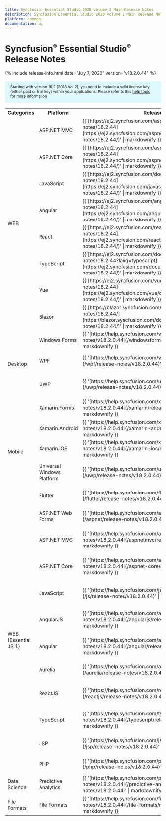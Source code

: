 ```yaml
---
title: Syncfusion Essential Studio 2020 volume 2 Main Release Notes  
description: Syncfusion Essential Studio 2020 volume 2 Main Release Notes  
platform: common
documentation: ug
---
```


# Syncfusion<sup style="font-size:70%">&reg;</sup> Essential Studio<sup style="font-size:70%">&reg;</sup>  Release Notes  

{% include release-info.html date="July 7, 2020"   version="v18.2.0.44" %} 

<style>
#license {
    font-size: .88em!important;
margin-top: 1.5em;     margin-bottom: 1.5em;
    background-color: #def8ff;
    padding: 10px 17px 14px;
}
</style>

<div id="license">
Starting with version 16.2 (2018 Vol 2), you need to include a valid license key (either paid or trial key) within your applications. 
Please refer to this <a href="/common/essential-studio/licensing/license-key">help topic</a> for more information 
</div>



<table>
<tr>
<th>
Categories</th><th>
Platform</th><th>
Release Notes</th><th>
Read Me</th></tr>
<tr>
<td rowspan="8">
WEB 
</td>
<td>
ASP.NET MVC
</td>
<td>{{'[https://ej2.syncfusion.com/aspnetmvc/documentation/release-notes/18.2.44](https://ej2.syncfusion.com/aspnetmvc/documentation/release-notes/18.2.44/)' | markdownify }}
</td>
<td>{{'[http://files2.syncfusion.com/Installs/v18.2.0.44/ReadMe/web/ASPMVC.html](http://files2.syncfusion.com/Installs/v18.2.0.44/ReadMe/web/ASPMVC.html)' | markdownify }}
</td>
</tr>
<tr>
<td>
ASP.NET Core	
</td>
<td>{{'[https://ej2.syncfusion.com/aspnetcore/documentation/release-notes/18.2.44](https://ej2.syncfusion.com/aspnetcore/documentation/release-notes/18.2.44/)' | markdownify }}
</td>
<td>{{'[http://files2.syncfusion.com/Installs/v18.2.0.44/ReadMe/web/ASPNETCORE.html](http://files2.syncfusion.com/Installs/v18.2.0.44/ReadMe/web/ASPNETCORE.html)' | markdownify }}
</td>
</tr>
<tr>
<td>
JavaScript
</td>
<td>{{'[https://ej2.syncfusion.com/documentation/release-notes/18.2.44](https://ej2.syncfusion.com/javascript/documentation/release-notes/18.2.44/)' | markdownify }}
</td>
<td>{{'[http://files2.syncfusion.com/Installs/v18.2.0.44/ReadMe/web/JavaScript.html](http://files2.syncfusion.com/Installs/v18.2.0.44/ReadMe/web/JavaScript.html)' | markdownify }}
</td>
</tr>
<tr>
<td>
Angular
</td>
<td>{{'[https://ej2.syncfusion.com/angular/documentation/release-notes/18.2.44](https://ej2.syncfusion.com/angular/documentation/release-notes/18.2.44/)' | markdownify }}
</td>
<td>{{'[http://files2.syncfusion.com/Installs/v18.2.0.44/ReadMe/web/Angular.html](http://files2.syncfusion.com/Installs/v18.2.0.44/ReadMe/web/Angular.html)' | markdownify }}
</td>
</tr>
<tr>
<td>
React
</td>
<td>{{'[https://ej2.syncfusion.com/react/documentation/release-notes/18.2.44](https://ej2.syncfusion.com/react/documentation/release-notes/18.2.44/)' | markdownify }}
</td>
<td>{{'[http://files2.syncfusion.com/Installs/v18.2.0.44/ReadMe/web/React.html](http://files2.syncfusion.com/Installs/v18.2.0.44/ReadMe/web/React.html)' | markdownify }}
</td>
</tr>
<tr>
<td>
TypeScript
</td>
<td>{{'[https://ej2.syncfusion.com/documentation/release-notes/18.2.44?lang=typescript](https://ej2.syncfusion.com/documentation/release-notes/18.2.44/)' | markdownify }}
</td>
<td>{{'[http://files2.syncfusion.com/Installs/v18.2.0.44/ReadMe/web/TypeScript.html](http://files2.syncfusion.com/Installs/v18.2.0.44/ReadMe/web/TypeScript.html)' | markdownify }}
</td>
</tr>
<tr>
<td>
Vue
</td>
<td>{{'[https://ej2.syncfusion.com/vue/documentation/release-notes/18.2.44](https://ej2.syncfusion.com/vue/documentation/release-notes/18.2.44/)' | markdownify }}
</td>
<td>{{'[http://files2.syncfusion.com/Installs/v18.2.0.44/ReadMe/web/Vue.html](http://files2.syncfusion.com/Installs/v18.2.0.44/ReadMe/web/Vue.html)' | markdownify }}
</td>
</tr>
<tr>
<td>
Blazor
</td>
<td>{{'[https://blazor.syncfusion.com/documentation/release-notes/18.2.44/](https://blazor.syncfusion.com/documentation/release-notes/18.2.44/)' | markdownify }}
</td>
<td>{{'[http://files2.syncfusion.com/Installs/v18.2.0.44/ReadMe/web/Blazor.html](http://files2.syncfusion.com/Installs/v18.2.0.44/ReadMe/web/Blazor.html)' | markdownify }}
</td>
</tr>
<tr>
<td rowspan="3">
Desktop
</td>
<td>
Windows Forms
</td>
<td>{{ '[https://help.syncfusion.com/windowsforms/release-notes/v18.2.0.44](/windowsforms/release-notes/v18.2.0.44)' | markdownify }}
</td>
<td>{{ '[http://files2.syncfusion.com/Installs/v18.2.0.44/ReadMe/WindowsForms.html](http://files2.syncfusion.com/Installs/v18.2.0.44/ReadMe/WindowsForms.html)' | markdownify }}
</td>
</tr>
<tr>
<td>
WPF
</td>
<td>{{ '[https://help.syncfusion.com/wpf/release-notes/v18.2.0.44](/wpf/release-notes/v18.2.0.44)' | markdownify }}
</td>
<td>{{ '[http://files2.syncfusion.com/Installs/v18.2.0.44/ReadMe/WPF.html](http://files2.syncfusion.com/Installs/v18.2.0.44/ReadMe/WPF.html)' | markdownify }}
</td>
</tr>
<tr>
<td>
UWP
</td>
<td>{{ '[https://help.syncfusion.com/uwp/release-notes/v18.2.0.44](/uwp/release-notes/v18.2.0.44)' | markdownify }}
</td>
<td>{{ '[http://files2.syncfusion.com/Installs/v18.2.0.44/ReadMe/UniversalWindows.html](http://files2.syncfusion.com/Installs/v18.2.0.44/ReadMe/UniversalWindows.html)' | markdownify }}
</td>
</tr>
<tr>
<td rowspan="5">
Mobile
</td>
<td>
Xamarin.Forms
</td>
<td>{{ '[https://help.syncfusion.com/xamarin/release-notes/v18.2.0.44](/xamarin/release-notes/v18.2.0.44)' | markdownify }}
</td>
<td>{{ '[http://files2.syncfusion.com/Installs/v18.2.0.44/ReadMe/Xamarin_Forms.html](http://files2.syncfusion.com/Installs/v18.2.0.44/ReadMe/Xamarin_Forms.html)' | markdownify }}
</td>
</tr>
<tr>
<td>
Xamarin.Android
</td>
<td>{{ '[https://help.syncfusion.com/xamarin-android/release-notes/v18.2.0.44](/xamarin-android/release-notes/v18.2.0.44)' | markdownify }}
</td>
<td>{{ '[http://files2.syncfusion.com/Installs/v18.2.0.44/ReadMe/Xamarin_Forms.html](http://files2.syncfusion.com/Installs/v18.2.0.44/ReadMe/Xamarin_Forms.html)' | markdownify }}
</td>
</tr>
<tr>
<td>
Xamarin.iOS
</td>
<td>{{ '[https://help.syncfusion.com/xamarin-ios/release-notes/v18.2.0.44](/xamarin-ios/release-notes/v18.2.0.44)' | markdownify }}
</td>
<td>{{ '[http://files2.syncfusion.com/Installs/v18.2.0.44/ReadMe/Xamarin_Forms.html](http://files2.syncfusion.com/Installs/v18.2.0.44/ReadMe/Xamarin_Forms.html)' | markdownify }}
</td>
</tr>
<tr>
<td>
Universal Windows Platform
</td>
<td>{{ '[https://help.syncfusion.com/uwp/release-notes/v18.2.0.44](/uwp/release-notes/v18.2.0.44)' | markdownify }}
</td>
<td>{{ '[http://files2.syncfusion.com/Installs/v18.2.0.44/ReadMe/UniversalWindows.html](http://files2.syncfusion.com/Installs/v18.2.0.44/ReadMe/UniversalWindows.html)' | markdownify }}
</td>
</tr>
<tr>
<td>
Flutter
</td>
<td>{{ '[https://help.syncfusion.com/flutter/release-notes/v18.2.0.44](/flutter/release-notes/v18.2.0.44)' | markdownify }}
</td>
<td>{{ '[http://files2.syncfusion.com/Installs/v18.2.0.44/ReadMe/Flutter.html](http://files2.syncfusion.com/Installs/v18.2.0.44/ReadMe/Flutter.html)' | markdownify }}
</td>
</tr>
<tr>
<td rowspan="11">
WEB (Essential JS 1)
</td>
<td>
ASP.NET Web Forms
</td>
<td>{{ '[https://help.syncfusion.com/aspnet/release-notes/v18.2.0.44](/aspnet/release-notes/v18.2.0.44)' | markdownify }}
</td>
<td>{{ '[http://files2.syncfusion.com/Installs/v18.2.0.44/ReadMe/essential-js1/ASP.html](http://files2.syncfusion.com/Installs/v18.2.0.44/ReadMe/essential-js1/ASP.html)' | markdownify }}
</td>
</tr>
<tr>
<td>
ASP.NET MVC
</td>
<td>{{ '[https://help.syncfusion.com/aspnetmvc/release-notes/v18.2.0.44](/aspnetmvc/release-notes/v18.2.0.44)' | markdownify }}
</td>
<td>{{ '[http://files2.syncfusion.com/Installs/v18.2.0.44/ReadMe/essential-js1/ASPMVC.html](http://files2.syncfusion.com/Installs/v18.2.0.44/ReadMe/essential-js1/ASPMVC.html)' | markdownify }}
</td>
</tr>
<tr>
<td>
ASP.NET Core
</td>
<td>{{ '[https://help.syncfusion.com/aspnet-core/release-notes/v18.2.0.44](/aspnet-core/release-notes/v18.2.0.44)' | markdownify }}
</td>
<td>
{{ '[http://files2.syncfusion.com/Installs/v18.2.0.44/ReadMe/essential-js1/ASPNETCORE.html](http://files2.syncfusion.com/Installs/v18.2.0.44/ReadMe/essential-js1/ASPNETCORE.html)' | markdownify }}
</td>
</tr>
<tr>
<td>
JavaScript
</td>
<td>{{ '[https://help.syncfusion.com/js/release-notes/v18.2.0.44](/js/release-notes/v18.2.0.44)' | markdownify }}
</td>
<td>{{ '[http://files2.syncfusion.com/Installs/v18.2.0.44/ReadMe/essential-js1/JavaScript.html](http://files2.syncfusion.com/Installs/v18.2.0.44/ReadMe/essential-js1/JavaScript.html)' | markdownify }}
</td>
</tr>
<tr>
<td>
AngularJS
</td>
<td>{{ '[https://help.syncfusion.com/angularjs/release-notes/v18.2.0.44](/angularjs/release-notes/v18.2.0.44)' | markdownify }}
</td>
<td>{{ '[http://files2.syncfusion.com/Installs/v18.2.0.44/ReadMe/essential-js1/AngularJS.html](http://files2.syncfusion.com/Installs/v18.2.0.44/ReadMe/essential-js1/AngularJS.html)' | markdownify }}
</td>
</tr>
<tr>
<td>
Angular
</td>
<td>{{ '[https://help.syncfusion.com/angular/release-notes/v18.2.0.44](/angular/release-notes/v18.2.0.44)' | markdownify }}
</td>
<td>{{ '[http://files2.syncfusion.com/Installs/v18.2.0.44/ReadMe/essential-js1/Angular.html](http://files2.syncfusion.com/Installs/v18.2.0.44/ReadMe/essential-js1/Angular.html)' | markdownify }}
</td>
</tr>
<tr>
<td>
Aurelia
</td>
<td>{{ '[https://help.syncfusion.com/aurelia/release-notes/v18.2.0.44](/aurelia/release-notes/v18.2.0.44)' | markdownify }}
</td>
<td>{{ '[http://files2.syncfusion.com/Installs/v18.2.0.44/ReadMe/essential-js1/Aurelia.html](http://files2.syncfusion.com/Installs/v18.2.0.44/ReadMe/essential-js1/Aurelia.html)' | markdownify }}
</td>
</tr>
<tr>
<td>
ReactJS
</td>
<td>{{ '[https://help.syncfusion.com/reactjs/release-notes/v18.2.0.44](/reactjs/release-notes/v18.2.0.44)' | markdownify }}
</td>
<td>{{ '[http://files2.syncfusion.com/Installs/v18.2.0.44/ReadMe/essential-js1/ReactJS.html](http://files2.syncfusion.com/Installs/v18.2.0.44/ReadMe/essential-js1/ReactJS.html)' | markdownify }}
</td>
</tr>
<tr>
<td>
TypeScript
</td>
<td>{{ '[https://help.syncfusion.com/typescript/release-notes/v18.2.0.44](/typescript/release-notes/v18.2.0.44)' | markdownify }}
</td>
<td>{{ '[http://files2.syncfusion.com/Installs/v18.2.0.44/ReadMe/essential-js1/TypeScript.html](http://files2.syncfusion.com/Installs/v18.2.0.44/ReadMe/essential-js1/TypeScript.html)' | markdownify }}
</td>
</tr>
<tr>
<td>
JSP
</td>
<td>{{ '[https://help.syncfusion.com/jsp/release-notes/v18.2.0.44](/jsp/release-notes/v18.2.0.44)' | markdownify }}
</td>
<td>{{ '[http://files2.syncfusion.com/Installs/v18.2.0.44/ReadMe/essential-js1/JSP.html](http://files2.syncfusion.com/Installs/v18.2.0.44/ReadMe/essential-js1/JSP.html)' | markdownify }}
</td>
</tr>
<tr>
<td>
PHP
</td>
<td>{{ '[https://help.syncfusion.com/php/release-notes/v18.2.0.44](/php/release-notes/v18.2.0.44)' | markdownify }}
</td>
<td>{{ '[http://files2.syncfusion.com/Installs/v18.2.0.44/ReadMe/essential-js1/PHP.html](http://files2.syncfusion.com/Installs/v18.2.0.44/ReadMe/essential-js1/PHP.html)' | markdownify }}
</td>
</tr>
<tr>
<td>
Data Science
</td>
<td>
Predictive Analytics
</td>
<td>{{ '[https://help.syncfusion.com/predictive-analytics/release-notes/v18.2.0.44](/predictive-analytics/release-notes/v18.2.0.44)' | markdownify }}
</td>
<td>
</td>
</tr>
<tr>
<td>
File Formats
</td>
<td>
File Formats
</td>
<td>{{ '[https://help.syncfusion.com/file-formats/release-notes/v18.2.0.44](/file-formats/release-notes/v18.2.0.44)' | markdownify }}
</td>
<td>
</td>
</tr>
</table>